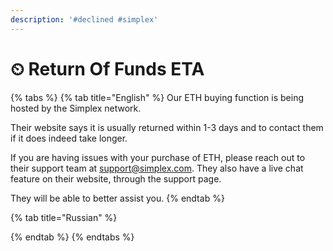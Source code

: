 ```yaml
---
description: '#declined #simplex'
---
```


# ⏲ Return Of Funds ETA

{% tabs %}
{% tab title="English" %}
Our ETH buying function is being hosted by the Simplex network.

Their website says it is usually returned within 1-3 days and to contact them if it does indeed take longer.

If you are having issues with your purchase of ETH, please reach out to their support team at [support@simplex.com](mailto:support@simplex.com). They also have a live chat feature on their website, through the support page.

They will be able to better assist you.
{% endtab %}

{% tab title="Russian" %}

{% endtab %}
{% endtabs %}
